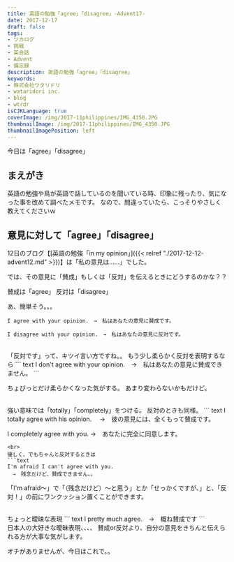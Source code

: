 ```yaml
---
title: 英語の勉強「agree」「disagree」-Advent17-
date: 2017-12-17
draft: false
tags:
- ツカログ
- 挑戦
- 英会話
- Advent
- 備忘録
description: 英語の勉強「agree」「disagree」
keywords:
- 株式会社ワタリドリ
- wataridori inc.
- blog
- wtrdr
isCJKLanguage: true
coverImage: /img/2017-11philippines/IMG_4350.JPG
thumbnailImage: /img/2017-11philippines/IMG_4350.JPG
thumbnailImagePosition: left
---
```

今日は「agree」「disagree」

## まえがき
英語の勉強や鳥が英語で話しているのを聞いている時、印象に残ったり、気になった事を改めて調べたメモです。
なので、間違っていたら、こっそりやさしく教えてくださいｗ

## 意見に対して「agree」「disagree」
12日のブログ【[英語の勉強「in my opinion」]({{< relref "./2017-12-12-advent12.md" >}})】は「私の意見は……」でした。

では、その意見に「賛成」もしくは「反対」を伝えるときにどうするのかな？？

賛成は「agree」
反対は「disagree」

あ、簡単そう。。。

``` text
I agree with your opinion.　→　私はあなたの意見に賛成です。

I disagree with your opinion.　→　私はあなたの意見に反対です。
```
<br>
「反対です」って、キツイ言い方ですね。。
もう少し柔らかく反対を表明するなら
``` text
I don't agree with your opinion.　→　私はあなたの意見に賛成できません。
```

ちょびっとだけ柔らかくなった気がする。
あまり変わらないかもだけど。

<br>
強い意味では「totally」「completely」をつける。
反対のときも同様。
``` text
I totally agree with his opinion.
　→　彼の意見には、全くもって賛成です。

I completely agree with you.
→　あなたに完全に同意します。
```
<br>
優しく、でもちゃんと反対するときは
```text
I'm afraid I can't agree with you.
　→　残念だけど、賛成できません。。
```

「I'm afraid〜」で「（残念だけど）〜と思う」とか「せっかくですが、」と、「反対！」の前にワンクッション置くことができます。

<br>
ちょっと曖昧な表現
``` text
I pretty much agree.　→　概ね賛成です
```

<br>
日本人の大好きな曖昧表現、、、、
賛成or反対より、自分の意見をきちんと伝えられる方が大事な気がします。

オチがありませんが、今日はこれで。。


